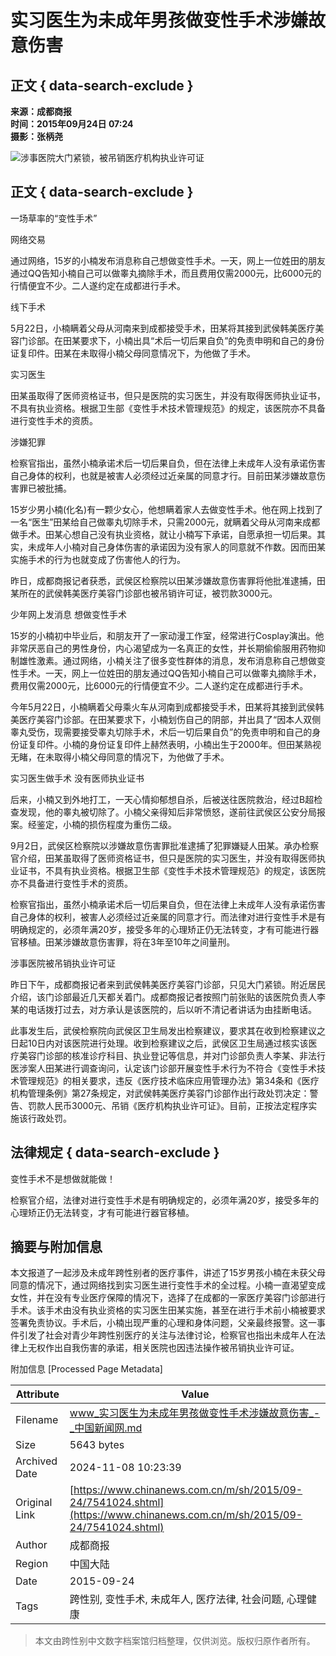 # 实习医生为未成年男孩做变性手术涉嫌故意伤害

## 正文 { data-search-exclude }


**来源：成都商报**  
**时间：2015年09月24日 07:24**  
**摄影：张柄尧**  

![涉事医院大门紧锁，被吊销医疗机构执业许可证](http://www.chinanews.com/sh/2015/09-24/U557P4T8D7541024F107DT20150924072417.jpg)

## 正文 { data-search-exclude }

一场草率的“变性手术”

网络交易

通过网络，15岁的小楠发布消息称自己想做变性手术。一天，网上一位姓田的朋友通过QQ告知小楠自己可以做睾丸摘除手术，而且费用仅需2000元，比6000元的行情便宜不少。二人遂约定在成都进行手术。

线下手术

5月22日，小楠瞒着父母从河南来到成都接受手术，田某将其接到武侯韩美医疗美容门诊部。在田某要求下，小楠出具“术后一切后果自负”的免责申明和自己的身份证复印件。田某在未取得小楠父母同意情况下，为他做了手术。

实习医生

田某虽取得了医师资格证书，但只是医院的实习医生，并没有取得医师执业证书，不具有执业资格。根据卫生部《变性手术技术管理规范》的规定，该医院亦不具备进行变性手术的资质。

涉嫌犯罪

检察官指出，虽然小楠承诺术后一切后果自负，但在法律上未成年人没有承诺伤害自己身体的权利，也就是被害人必须经过近亲属的同意才行。目前田某涉嫌故意伤害罪已被批捕。

15岁少男小楠(化名)有一颗少女心，他想瞒着家人去做变性手术。他在网上找到了一名“医生”田某给自己做睾丸切除手术，只需2000元，就瞒着父母从河南来成都做手术。田某心想自己没有执业资格，就让小楠写下承诺，自愿承担一切后果。其实，未成年人小楠对自己身体伤害的承诺因为没有家人的同意就不作数。因而田某实施手术的行为也就变成了伤害他人的行为。

昨日，成都商报记者获悉，武侯区检察院以田某涉嫌故意伤害罪将他批准逮捕，田某所在的武侯韩美医疗美容门诊部也被吊销许可证，被罚款3000元。

少年网上发消息 想做变性手术

15岁的小楠初中毕业后，和朋友开了一家动漫工作室，经常进行Cosplay演出。他非常厌恶自己的男性身份，内心渴望成为一名真正的女性，并长期偷偷服用药物抑制雄性激素。通过网络，小楠关注了很多变性群体的消息，发布消息称自己想做变性手术。一天，网上一位姓田的朋友通过QQ告知小楠自己可以做睾丸摘除手术，费用仅需2000元，比6000元的行情便宜不少。二人遂约定在成都进行手术。

今年5月22日，小楠瞒着父母乘火车从河南到成都接受手术，田某将其接到武侯韩美医疗美容门诊部。在田某要求下，小楠划伤自己的阴部，并出具了“因本人双侧睾丸受伤，现需要接受睾丸切除手术，术后一切后果自负”的免责申明和自己的身份证复印件。小楠的身份证复印件上赫然表明，小楠出生于2000年。但田某熟视无睹，在未取得小楠父母同意的情况下，为他做了手术。

实习医生做手术 没有医师执业证书

后来，小楠又到外地打工，一天心情抑郁想自杀，后被送往医院救治，经过B超检查发现，他的睾丸被切除了。小楠父亲得知后非常愤怒，遂前往武侯区公安分局报案。经鉴定，小楠的损伤程度为重伤二级。

9月2日，武侯区检察院以涉嫌故意伤害罪批准逮捕了犯罪嫌疑人田某。承办检察官介绍，田某虽取得了医师资格证书，但只是医院的实习医生，并没有取得医师执业证书，不具有执业资格。根据卫生部《变性手术技术管理规范》的规定，该医院亦不具备进行变性手术的资质。

检察官指出，虽然小楠承诺术后一切后果自负，但在法律上未成年人没有承诺伤害自己身体的权利，被害人必须经过近亲属的同意才行。而法律对进行变性手术是有明确规定的，必须年满20岁，接受多年的心理矫正仍无法转变，才有可能进行器官移植。田某涉嫌故意伤害罪，将在3年至10年之间量刑。

涉事医院被吊销执业许可证

昨日下午，成都商报记者来到武侯韩美医疗美容门诊部，只见大门紧锁。附近居民介绍，该门诊部最近几天都关着门。成都商报记者按照门前张贴的该医院负责人李某的电话拨打过去，对方承认是该医院的，后以听不清记者讲话为由挂断电话。

此事发生后，武侯检察院向武侯区卫生局发出检察建议，要求其在收到检察建议之日起10日内对该医院进行处理。收到检察建议之后，武侯区卫生局通过核实该医疗美容门诊部的核准诊疗科目、执业登记等信息，并对门诊部负责人李某、非法行医涉案人田某进行调查询问，认定该门诊部开展变性手术行为不符合《变性手术技术管理规范》的相关要求，违反《医疗技术临床应用管理办法》第34条和《医疗机构管理条例》第27条规定，对武侯韩美医疗美容门诊部作出行政处罚决定：警告、罚款人民币3000元、吊销《医疗机构执业许可证》。目前，正按法定程序实施该行政处罚。

## 法律规定 { data-search-exclude }

变性手术不是想做就能做！

检察官介绍，法律对进行变性手术是有明确规定的，必须年满20岁，接受多年的心理矫正仍无法转变，才有可能进行器官移植。

## 摘要与附加信息

<!-- tcd_abstract -->
本文报道了一起涉及未成年跨性别者的医疗事件，讲述了15岁男孩小楠在未获父母同意的情况下，通过网络找到实习医生进行变性手术的全过程。小楠一直渴望变成女性，并在没有专业医疗保障的情况下，选择了在成都的一家医疗美容门诊部进行手术。该手术由没有执业资格的实习医生田某实施，甚至在进行手术前小楠被要求签署免责协议。手术后，小楠出现严重的心理和身体问题，父亲最终报警。这一事件引发了社会对青少年跨性别医疗的关注与法律讨论，检察官也指出未成年人在法律上无权作出自我伤害的承诺，相关医院也因违法操作被吊销执业许可证。
<!-- tcd_abstract_end -->

附加信息 [Processed Page Metadata]

| Attribute       | Value                                  |
|-----------------|----------------------------------------|
| Filename        | www_实习医生为未成年男孩做变性手术涉嫌故意伤害_-_中国新闻网.md                             |
| Size            | 5643 bytes                           |
| Archived Date   | 2024-11-08 10:23:39                             |
| Original Link   | [https://www.chinanews.com.cn/m/sh/2015/09-24/7541024.shtml](https://www.chinanews.com.cn/m/sh/2015/09-24/7541024.shtml)                       |
| Author          | 成都商报                               |
| Region          | 中国大陆                               |
| Date            | 2015-09-24                                 |
| Tags            | 跨性别, 变性手术, 未成年人, 医疗法律, 社会问题, 心理健康                                 |
>
> 本文由跨性别中文数字档案馆归档整理，仅供浏览。版权归原作者所有。
>